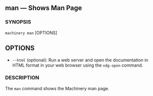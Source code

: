 
## man — Shows Man Page

### SYNOPSIS

  `machinery man` [OPTIONS]

## OPTIONS

  * `--html` (optional):
    Run a web server and open the documentation in HTML format in your web browser using the
    `xdg-open` command.

### DESCRIPTION

The `man` command shows the Machinery man page.
